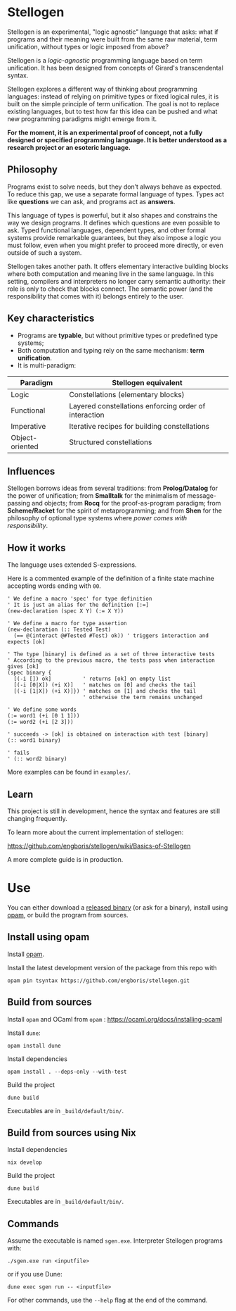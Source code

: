 # Stellogen

Stellogen is an experimental, "logic agnostic" language that asks: what if
programs and their meaning were built from the same raw material, term
unification, without types or logic imposed from above?

Stellogen is a *logic-agnostic* programming language based on term unification.
It has been designed from concepts of Girard's transcendental syntax.

Stellogen explores a different way of thinking about programming languages:
instead of relying on primitive types or fixed logical rules, it is built on
the simple principle of term unification. The goal is not to replace existing
languages, but to test how far this idea can be pushed and what new programming
paradigms might emerge from it.

**For the moment, it is an experimental proof of concept, not a fully
designed or specified programming language. It is better understood as a
research project or an esoteric language.**

## Philosophy

Programs exist to solve needs, but they don’t always behave as expected. To
reduce this gap, we use a separate formal language of types. Types act like
**questions** we can ask, and programs act as **answers**.

This language of types is powerful, but it also shapes and constrains the way
we design programs. It defines which questions are even possible to ask. Typed
functional languages, dependent types, and other formal systems provide
remarkable guarantees, but they also impose a logic you must follow, even when
you might prefer to proceed more directly, or even outside of such a system.

Stellogen takes another path. It offers elementary interactive building blocks
where both computation and meaning live in the same language. In this setting,
compilers and interpreters no longer carry semantic authority: their role is
only to check that blocks connect. The semantic power (and the responsibility
that comes with it) belongs entirely to the user.

## Key characteristics

- Programs are **typable**, but without primitive types or predefined type
systems;
- Both computation and typing rely on the same mechanism: **term unification**.
- It is multi-paradigm:

| Paradigm        | Stellogen equivalent                                     |
| --------------- | ---------------------------------------------------------|
| Logic           | Constellations (elementary blocks)                       |
| Functional      | Layered constellations enforcing order of interaction    |
| Imperative      | Iterative recipes for building constellations            |
| Object-oriented | Structured constellations                                |

## Influences

Stellogen borrows ideas from several traditions: from **Prolog/Datalog** for
the power of unification; from **Smalltalk** for the minimalism of
message-passing and objects; from **Rocq** for the proof-as-program paradigm;
from **Scheme/Racket** for the spirit of metaprogramming; and from **Shen** for
the philosophy of optional type systems where *power comes with responsibility*.

## How it works

The language uses extended S-expressions.

Here is a commented example of the definition of a finite state machine
accepting words ending with `00`.

```
' We define a macro 'spec' for type definition
' It is just an alias for the definition [:=]
(new-declaration (spec X Y) (:= X Y))

' We define a macro for type assertion
(new-declaration (:: Tested Test)
  (== @(interact @#Tested #Test) ok)) ' triggers interaction and expects [ok]

' The type [binary] is defined as a set of three interactive tests
' According to the previous macro, the tests pass when interaction gives [ok]
(spec binary {
  [(-i []) ok]          ' returns [ok] on empty list
  [(-i [0|X]) (+i X)]   ' matches on [0] and checks the tail
  [(-i [1|X]) (+i X)]}) ' matches on [1] and checks the tail
                        ' otherwise the term remains unchanged

' We define some words
(:= word1 (+i [0 1 1]))
(:= word2 (+i [2 3]))

' succeeds -> [ok] is obtained on interaction with test [binary]
(:: word1 binary)

' fails
' (:: word2 binary)
```

More examples can be found in `examples/`.

## Learn

This project is still in development, hence the syntax and features
are still changing frequently.

To learn more about the current implementation of stellogen:

https://github.com/engboris/stellogen/wiki/Basics-of-Stellogen

A more complete guide is in production.

# Use

You can either download a
[released binary](https://github.com/engboris/stellogen/releases)
(or ask for a binary), install using
[opam](https://opam.ocaml.org/), or build the program from sources.

## Install using opam

Install [opam](https://ocaml.org/docs/installing-ocaml).

Install the latest development version of the package from this repo with

```
opam pin tsyntax https://github.com/engboris/stellogen.git
```

## Build from sources

Install `opam` and OCaml from `opam` : https://ocaml.org/docs/installing-ocaml

Install `dune`:
```
opam install dune
```

Install dependencies
```
opam install . --deps-only --with-test
```

Build the project
```
dune build
```

Executables are in `_build/default/bin/`.

## Build from sources using Nix

Install dependencies
```
nix develop
```

Build the project
```
dune build
```

Executables are in `_build/default/bin/`.

## Commands

Assume the executable is named `sgen.exe`. Interpreter Stellogen programs with:

```
./sgen.exe run <inputfile>
```

or if you use Dune:

```
dune exec sgen run -- <inputfile>
```

For other commands, use the `--help` flag at the end of the command.

